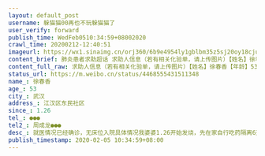 ```yaml
---
layout: default_post
username: 躲猫猫00再也不玩躲猫猫了
user_verify: forward
publish_time: WedFeb0510:34:59+08002020
crawl_time: 20200212-12:40:51
imageurl: https://wx1.sinaimg.cn/orj360/6b9e4954ly1gblbm35z5sj20oy18cjun.jpg
content_brief: 肺炎患者求助超话 求助人信息（若有相关化验单，请上传图片）【姓名】徐春香【年龄】53【所在城市】武汉【所在小区、社区】 江汉区东民社区【患病时间】 1.26【联系方式】●●●【其他紧急联系人】周成龙●●●  【病情描述】 就医情况：已经确诊，无床位入院具体情况：我婆婆 ...全文
content_full_raw: 求助人信息（若有相关化验单，请上传图片）【姓名】徐春香【年龄】53【所在城市】武汉【所在小区、社区】江汉区东民社区【患病时间】1.26【联系方式】●●●【其他紧急联系人】周成龙●●●【病情描述】就医情况：已经确诊，无床位入院具体情况：我婆婆1.26开始发烧，先在家自行吃药隔离6天发烧不退，1.31日婆婆前往八医院CT抽血检查，医生诊断高度疑似新冠病毒，由于没有床位只开药让回家自行隔离，婆婆一个人住，没有人照顾也没有吃的，后来开始呼吸困难，吃了就吐，2月2号老公带婆婆去同济医院核酸检测，确诊为新型冠状病毒。本以为确诊了就可以入院，结果还是无人问津。婆婆本身没有基础病，但是疾病已经摧毁了她继续生存的意志，老人已经开始不吃东西，整天两眼无神的望着窗外，老公也因为照顾婆婆出现咳嗽症状，而我也因为身体原因住院了，我们多次上报社区，社区都不管，要我们自己去想办法，老公每天带着婆婆去医院排队好几个小时打针，但是眼看病情越来越恶劣，婆婆生存的意志一天天消亡，现在火神山已经修好，雷神也快要完工，为什么还是没人理睬我们，求好心人帮忙救救我们一家，起码住进方舱医院，让婆婆能留有一点生存的希望！
status_url: https://m.weibo.cn/status/4468555431511348
name_: 徐春香
age_: 53
city_: 武汉
address_: 江汉区东民社区
since_: 1.26
tel_: ●●●
tel2_: 周成龙●●●
desc_: 就医情况已经确诊，无床位入院具体情况我婆婆1.26开始发烧，先在家自行吃药隔离6天发烧不退，1.31日婆婆前往八医院CT抽血检查，医生诊断高度疑似新冠病毒，由于没有床位只开药让回家自行隔离，婆婆一个人住，没有人照顾也没有吃的，后来开始呼吸困难，吃了就吐，2月2号老公带婆婆去同济医院核酸检测，确诊为新型冠状病毒。本以为确诊了就可以入院，结果还是无人问津。婆婆本身没有基础病，但是疾病已经摧毁了她继续生存的意志，老人已经开始不吃东西，整天两眼无神的望着窗外，老公也因为照顾婆婆出现咳嗽症状，而我也因为身体原因住院了，我们多次上报社区，社区都不管，要我们自己去想办法，老公每天带着婆婆去医院排队好几个小时打针，但是眼看病情越来越恶劣，婆婆生存的意志一天天消亡，现在火神山已经修好，雷神也快要完工，为什么还是没人理睬我们，求好心人帮忙救救我们一家，起码住进方舱医院，让婆婆能留有一点生存的希望！
publish_timestamp: 2020-02-05 10:34:59+08:00
---
```

